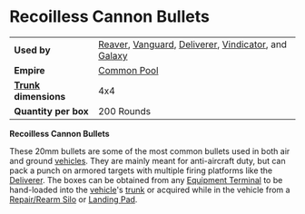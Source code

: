 # Recoilless Cannon Bullets

|                                                 |                                                                                                                                                                                           |
| ----------------------------------------------- | ----------------------------------------------------------------------------------------------------------------------------------------------------------------------------------------- |
| **Used by**                                     | [Reaver](../vehicles/Reaver.md), [Vanguard](../vehicles/Vanguard.md), [Deliverer](../vehicles/Deliverer.md), [Vindicator](../vehicles/Vindicator.md), and [Galaxy](../vehicles/Galaxy.md) |
| **Empire**                                      | [Common Pool](../terminology/Common_Pool.md)                                                                                                                                              |
| **[Trunk](../terminology/Trunk.md) dimensions** | 4x4                                                                                                                                                                                       |
| **Quantity per box**                            | 200 Rounds                                                                                                                                                                                |

**Recoilless Cannon Bullets**

These 20mm bullets are some of the most common bullets used in both air and
ground [vehicles](../vehicles/index.md). They are mainly meant for
anti-aircraft duty, but can pack a punch on armored targets with multiple firing
platforms like the [Deliverer](../vehicles/Deliverer.md). The boxes can be
obtained from any [Equipment Terminal](../items/Equipment_Terminal.md) to be
hand-loaded into the [vehicle](../vehicles/index.md)'s
[trunk](../terminology/Trunk.md) or acquired while in the vehicle from a
[Repair/Rearm Silo](../items/Repair_Rearm_Silo.md) or
[Landing Pad](../items/Landing_Pad.md).
